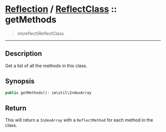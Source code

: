 # [Reflection](reflect.md) / [ReflectClass](reflect-ReflectClass.md) :: getMethods
 > im\reflect\ReflectClass
____

## Description
Get a list of all the methods in this class.

## Synopsis
```php
public getMethods(): im\util\IndexArray
```

## Return
This will return a `IndexArray` with a `ReflectMethod`
for each method in the class.

